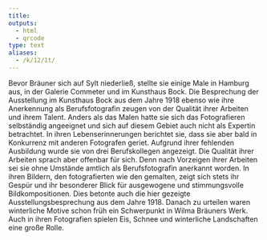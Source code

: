 ```yaml
---
title:
outputs:
  - html
  - qrcode
type: text
aliases:
  - /k/12/1t/
---
```


Bevor Bräuner sich auf Sylt niederließ, stellte sie einige Male in Hamburg aus, in der Galerie Commeter und im Kunsthaus Bock. Die Besprechung der Ausstellung im Kunsthaus Bock aus dem Jahre 1918 ebenso wie ihre Anerkennung als Berufsfotografin zeugen von der Qualität ihrer Arbeiten und ihrem Talent.
Anders als das Malen hatte sie sich das Fotografieren selbständig angeeignet und sich auf diesem Gebiet auch nicht als Expertin betrachtet. In ihren Lebenserinnerungen berichtet sie, dass sie aber bald in Konkurrenz mit anderen Fotografen geriet. Aufgrund ihrer fehlenden Ausbildung wurde sie von drei Berufskollegen angezeigt. Die Qualität ihrer Arbeiten sprach aber offenbar für sich. Denn nach Vorzeigen ihrer Arbeiten sei sie ohne Umstände amtlich als Berufsfotografin anerkannt worden.
In ihren Bildern, den fotografierten wie den gemalten, zeigt sich stets ihr Gespür und ihr besonderer Blick für ausgewogene und stimmungsvolle Bildkompositionen.
Dies betonte auch die hier gezeigte Ausstellungsbesprechung aus dem Jahre 1918. Danach zu urteilen waren winterliche Motive schon früh ein Schwerpunkt in Wilma Bräuners Werk.
Auch in ihren Fotografien spielen Eis, Schnee und winterliche Landschaften eine große Rolle.
